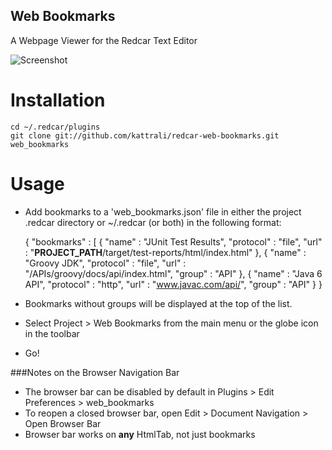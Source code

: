 Web Bookmarks
-------------

A Webpage Viewer for the Redcar Text Editor

![Screenshot](http://github.com/kattrali/redcar-web-bookmarks/raw/master/Screenshot.png "Example usage")

Installation
============

    cd ~/.redcar/plugins
    git clone git://github.com/kattrali/redcar-web-bookmarks.git web_bookmarks

Usage
=====

 * Add bookmarks to a 'web_bookmarks.json' file in either the project .redcar directory or ~/.redcar (or both) in the following format:

    {
        "bookmarks" : [
            {
                "name" : "JUnit Test Results",
                "protocol" : "file",
                "url"  : "__PROJECT_PATH__/target/test-reports/html/index.html"
            },
            {
                "name" : "Groovy JDK",
                "protocol" : "file",
                "url"  : "/APIs/groovy/docs/api/index.html",
                "group" : "API"
            },
            {
                "name" : "Java 6 API",
                "protocol" : "http",
                "url"  : "www.javac.com/api/",
                "group" : "API"
            }
    }

 * Bookmarks without groups will be displayed at the top of the list.
 * Select Project > Web Bookmarks from the main menu or the globe icon in the toolbar
 * Go!

###Notes on the Browser Navigation Bar
 * The browser bar can be disabled by default in Plugins > Edit Preferences > web_bookmarks
 * To reopen a closed browser bar, open Edit > Document Navigation > Open Browser Bar
 * Browser bar works on __any__ HtmlTab, not just bookmarks
